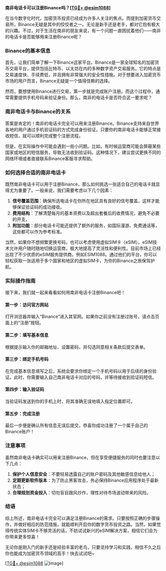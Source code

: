 **南非电话卡可以注册Binance吗？[[TG💪+ @esim1088](https://t.me/s/esim1088)]**

在当今数字化时代，加密货币投资已经成为许多人关注的焦点。而提到加密货币交易所，Binance无疑是其中的佼佼者之一。无论是新手还是老手，都对它抱有极大的兴趣。不过，对于生活在南非的朋友来说，有一个问题一直困扰着他们——南非的电话卡是否能够用来注册Binance呢？

### Binance的基本信息

首先，让我们简单了解一下Binance这家平台。Binance是一家全球知名的加密货币交易平台，提供包括比特币、以太坊在内的多种数字资产交易服务。它的特点是交易速度快、手续费低，并且拥有非常强大的安全性措施。对于想要进入加密货币市场的用户而言，Binance无疑是一个值得信赖的选择。

然而，要想使用Binance进行交易，第一步就是完成账户注册。而这个过程中，通常需要提供手机号码来验证身份。那么，南非的电话卡是否符合这一要求呢？

### 南非电话卡与Binance的关系

答案是肯定的！南非的电话卡完全可以用来注册Binance。Binance支持来自世界各地的用户通过手机验证码的方式完成身份验证。只要你的南非电话卡能够正常接收短信，就可以顺利完成整个注册流程。

但是，在实际操作中可能会遇到一些小问题。比如，有时候运营商可能会屏蔽某些国家或地区的短信服务，导致无法收到验证码。这种情况下，建议尝试更换不同的网络环境或者直接联系Binance客服寻求帮助。

### 如何选择合适的南非电话卡

既然南非电话卡可以用于注册Binance，那么如何挑选一张适合自己的电话卡就显得尤为重要了。一般来说，我们需要考虑以下几个因素：

1. **信号覆盖范围**：确保所选电话卡在你所在地区具有良好的信号覆盖，这样才能够保证验证码的成功接收。
2. **费用结构**：了解清楚每月的基本资费以及超出套餐后的收费情况，避免不必要的开支。
3. **附加功能**：部分电话卡可能还提供了额外的服务，如国际漫游、免费通话等，这些都可以作为参考标准。

当然，如果你不想频繁更换号码，也可以考虑使用虚拟SIM卡（eSIM）。eSIM技术允许用户随时随地切换运营商，极大地提高了灵活性和便利性。目前市场上已经出现了不少优质的eSIM服务提供商，例如ESIM1088。通过他们的平台，你可以轻松获取一张适用于多个国家和地区的虚拟SIM卡，为你的Binance之旅保驾护航。

### 实际操作指南

接下来，我们就一起来看看如何用南非电话卡注册Binance吧！

#### 第一步：访问官方网站
打开浏览器并输入“Binance”进入其官网。如果你之前没有注册过账号，请点击页面上的“注册”按钮。

#### 第二步：填写基本信息
根据提示输入你的邮箱地址、设置密码，并勾选同意相关条款后提交表单。

#### 第三步：绑定手机号码
在完成基本信息填写之后，系统会要求你绑定一个手机号码以用于后续的身份验证。此时，你需要输入自己南非电话卡对应的号码，并等待接收到验证码短信。

#### 第四步：输入验证码
当验证码发送到你的手机上时，将其准确无误地填入指定位置即可。

#### 第五步：完成注册
最后一步便是确认所有信息无误后提交，恭喜你成功注册了一个属于自己的Binance账户！

### 注意事项

虽然南非电话卡确实可以用来注册Binance，但在享受便捷服务的同时也要注意以下几点：

1. **保护个人信息安全**：不要轻易透露自己的账户密码及其他敏感信息给他人；
2. **定期更新软件版本**：为了防止黑客攻击，务必保持Binance应用程序处于最新状态；
3. **合理规划资金投入**：切勿盲目跟风炒作，理性对待市场波动带来的风险。

### 结语

综上所述，南非电话卡完全可以满足注册Binance的需求。只要按照正确的步骤操作，并做好相应的防范措施，就能顺利开启你的数字货币投资之路。当然，如果觉得传统实体SIM卡不够灵活的话，不妨试试新兴的eSIM解决方案，相信它们会为你带来更多惊喜！

无论你是刚入门的新手还是经验丰富的老鸟，只要坚持学习和实践，相信不久之后你也能成为加密货币领域的高手！快去试试吧~

[[TG💪+ @esim1088](https://t.me/s/esim1088) ![Image](https://i.postimg.cc/4NQfJmqS/Snipaste-2025-05-13-00-14-12.png)]